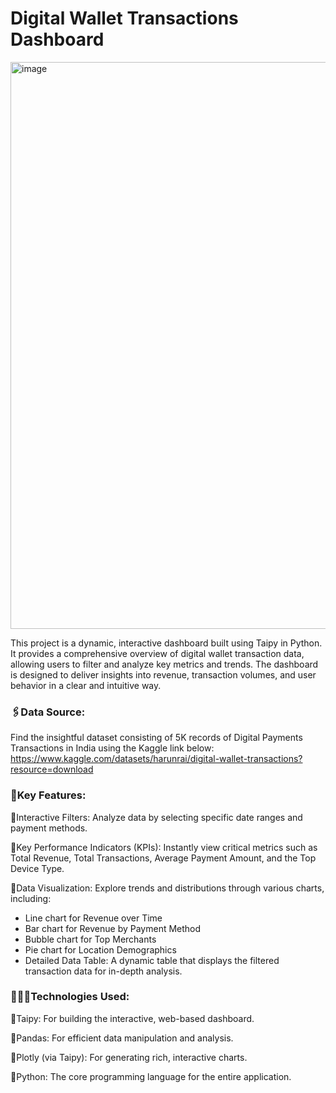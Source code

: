 # Digital Wallet Transactions Dashboard

<img width="1768" height="907" alt="image" src="https://github.com/user-attachments/assets/e4f6bc9d-9b6e-4f85-af30-b581ee20a317" />


This project is a dynamic, interactive dashboard built using Taipy in Python. It provides a comprehensive overview of digital wallet transaction data, allowing users to filter and analyze key metrics and trends. The dashboard is designed to deliver insights into revenue, transaction volumes, and user behavior in a clear and intuitive way.

### 🖇️Data Source:

Find the insightful dataset consisting of 5K records of Digital Payments Transactions in India using the Kaggle link below:
https://www.kaggle.com/datasets/harunrai/digital-wallet-transactions?resource=download

### 🔑Key Features:

🔹Interactive Filters: Analyze data by selecting specific date ranges and payment methods.

🔹Key Performance Indicators (KPIs): Instantly view critical metrics such as Total Revenue, Total Transactions, Average Payment Amount, and the Top Device Type.

🔹Data Visualization: Explore trends and distributions through various charts, including:
- Line chart for Revenue over Time
- Bar chart for Revenue by Payment Method
- Bubble chart for Top Merchants
- Pie chart for Location Demographics
- Detailed Data Table: A dynamic table that displays the filtered transaction data for in-depth analysis.

### 👩🏼‍💻Technologies Used:

🔹Taipy: For building the interactive, web-based dashboard.

🔹Pandas: For efficient data manipulation and analysis.

🔹Plotly (via Taipy): For generating rich, interactive charts.

🔹Python: The core programming language for the entire application.
